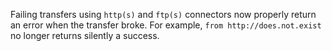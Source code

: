 Failing transfers using `http(s)` and `ftp(s)` connectors now properly return an
error when the transfer broke. For example, `from http://does.not.exist` no
longer returns silently a success.
